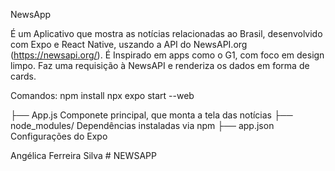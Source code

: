 NewsApp

É um Aplicativo que mostra as notícias relacionadas ao Brasil, desenvolvido com Expo e React Native, uszando a API do NewsAPI.org (https://newsapi.org/). É Inspirado em apps como o G1, com foco em design limpo. Faz uma requisição à NewsAPI e renderiza os dados em forma de cards.

Comandos:
npm install
npx expo start --web

├── App.js               Componete principal, que monta a tela das notícias
├── node_modules/        Dependências instaladas via npm
├── app.json             Configurações do Expo

Angélica Ferreira Silva
#   N E W S A P P  
 